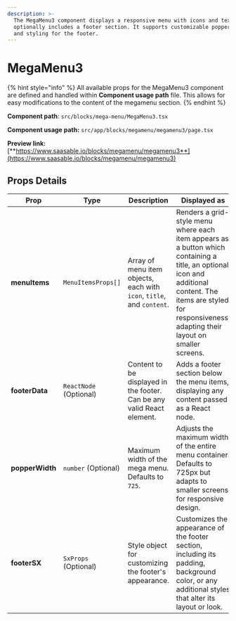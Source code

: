 ```yaml
---
description: >-
  The MegaMenu3 component displays a responsive menu with icons and text, and
  optionally includes a footer section. It supports customizable popper width
  and styling for the footer.
---
```


# MegaMenu3

{% hint style="info" %}
All available props for the MegaMenu3 component are defined and handled within **Component usage path** file. This allows for easy modifications to the content of the megamenu section.
{% endhint %}

**Component path**: `src/blocks/mega-menu/MegaMenu3.tsx`

**Component usage path:**  `src/app/blocks/megamenu/megamenu3/page.tsx`

**Preview link:** [**https://www.saasable.io/blocks/megamenu/megamenu3**](https://www.saasable.io/blocks/megamenu/megamenu3)

## Props Details

| Prop            | Type                   | Description                                                            | Displayed as                                                                                                                                                                                                         |
| --------------- | ---------------------- | ---------------------------------------------------------------------- | -------------------------------------------------------------------------------------------------------------------------------------------------------------------------------------------------------------------- |
| **menuItems**   | `MenuItemsProps[]`     | Array of menu item objects, each with `icon`, `title`, and `content`.  | Renders a grid-style menu where each item appears as a button which containing a title, an optional icon  and additional content. The items are styled for responsiveness, adapting their layout on smaller screens. |
| **footerData**  | `ReactNode` (Optional) | Content to be displayed in the footer. Can be any valid React element. | Adds a footer section below the menu items, displaying any content passed as a React node.                                                                                                                           |
| **popperWidth** | `number` (Optional)    | Maximum width of the mega menu. Defaults to `725`.                     | Adjusts the maximum width of the entire menu container. Defaults to 725px but adapts to smaller screens for responsive design.                                                                                       |
| **footerSX**    | `SxProps` (Optional)   | Style object for customizing the footer's appearance.                  | Customizes the appearance of the footer section, including its padding, background color, or any additional styles that alter its layout or look.                                                                    |
